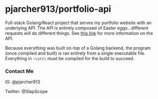 # pjarcher913/portfolio-api

 Full-stack Golang/React project that serves my portfolio website with an underlying API.
 The API is entirely composed of Easter eggs...different requests will do different things.
 See [this link](#) for more information on the API.
 
 Because everything was built on-top of a Golang backend, the program (once compiled and built) is ran entirely from a
 single executable file. Everything in `~\src\` must be compiled for the build to succeed.
 
 ### Contact Me
 
 IG:  @pjarcher913
 
 Twitter:  @SlapScope
